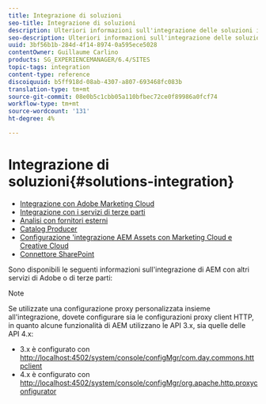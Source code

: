 ```yaml
---
title: Integrazione di soluzioni
seo-title: Integrazione di soluzioni
description: Ulteriori informazioni sull'integrazione delle soluzioni in AEM.
seo-description: Ulteriori informazioni sull'integrazione delle soluzioni in AEM.
uuid: 3bf56b1b-284d-4f14-8974-0a595ece5028
contentOwner: Guillaume Carlino
products: SG_EXPERIENCEMANAGER/6.4/SITES
topic-tags: integration
content-type: reference
discoiquuid: b5ff918d-08ab-4307-a807-693468fc083b
translation-type: tm+mt
source-git-commit: 08e0b5c1cbb05a110bfbec72ce0f89986a0fcf74
workflow-type: tm+mt
source-wordcount: '131'
ht-degree: 4%

---
```



# Integrazione di soluzioni{#solutions-integration}

* [Integrazione con Adobe Marketing Cloud](/help/sites-administering/marketing-cloud.md)
* [Integrazione con i servizi di terze parti](/help/sites-administering/third-party-services.md)
* [Analisi con fornitori esterni](/help/sites-administering/external-providers.md)
* [Catalog Producer](/help/sites-administering/catalog-producer.md)
* [Configurazione &#39;integrazione AEM Assets con Marketing Cloud e Creative Cloud](/help/sites-administering/configure-assets-cc-integration.md)
* [Connettore SharePoint](/help/sites-administering/sharepoint-connector.md)

Sono disponibili le seguenti informazioni sull&#39;integrazione di AEM con altri servizi  di Adobe o di terze parti:

>[!NOTE]
>
>Se utilizzate una configurazione proxy personalizzata insieme all&#39;integrazione, dovete configurare sia le configurazioni proxy client HTTP, in quanto alcune funzionalità di AEM utilizzano le API 3.x, sia quelle delle API 4.x:
>
>* 3.x è configurato con [http://localhost:4502/system/console/configMgr/com.day.commons.httpclient](http://localhost:4502/system/console/configMgr/com.day.commons.httpclient)
>* 4.x è configurato con [http://localhost:4502/system/console/configMgr/org.apache.http.proxyconfigurator](http://localhost:4502/system/console/configMgr/org.apache.http.proxyconfigurator)

>



